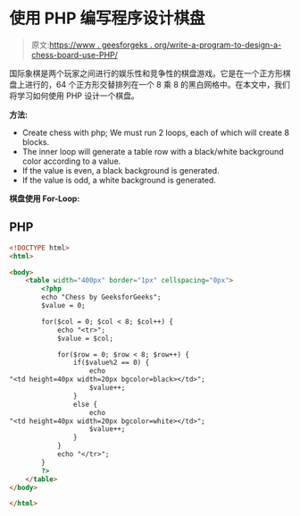 # 使用 PHP 编写程序设计棋盘

> 原文:[https://www . geesforgeks . org/write-a-program-to-design-a-chess-board-use-PHP/](https://www.geeksforgeeks.org/write-a-program-to-design-a-chess-board-using-php/)

国际象棋是两个玩家之间进行的娱乐性和竞争性的棋盘游戏。它是在一个正方形棋盘上进行的，64 个正方形交替排列在一个 8 乘 8 的黑白网格中。在本文中，我们将学习如何使用 PHP 设计一个棋盘。

**方法:**

*   Create chess with php; We must run 2 loops, each of which will create 8 blocks.
*   The inner loop will generate a table row with a black/white background color according to a value.
*   If the value is even, a black background is generated.
*   If the value is odd, a white background is generated.

**棋盘使用 For-Loop:**

## PHP

```html
<!DOCTYPE html>
<html>

<body>
    <table width="400px" border="1px" cellspacing="0px">
        <?php
        echo "Chess by GeeksforGeeks";
        $value = 0;

        for($col = 0; $col < 8; $col++) {
            echo "<tr>";
            $value = $col;

            for($row = 0; $row < 8; $row++) {
                if($value%2 == 0) {
                    echo 
"<td height=40px width=20px bgcolor=black></td>";
                    $value++;
                }
                else {
                    echo 
"<td height=40px width=20px bgcolor=white></td>";
                    $value++;
                }
            }
            echo "</tr>";
        }
        ?>
    </table>
</body>

</html>
```